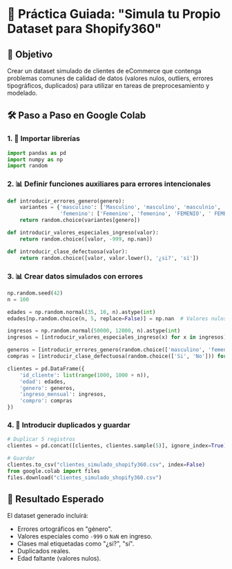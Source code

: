 # **🧪 Práctica Guiada: "Simula tu Propio Dataset para Shopify360"**

## 📅 Objetivo

Crear un dataset simulado de clientes de eCommerce que contenga problemas comunes de calidad de datos (valores nulos, outliers, errores tipográficos, duplicados) para utilizar en tareas de preprocesamiento y modelado.

## 🛠 Paso a Paso en Google Colab

### 1. 🔄 Importar librerías

```python
import pandas as pd
import numpy as np
import random
```

### 2. 📊 Definir funciones auxiliares para errores intencionales

```python
def introducir_errores_genero(genero):
    variantes = {'masculino': ['Masculino', 'masculino', 'masculnio', 'MAScULINO'],
                 'femenino': ['Femenino', 'femenino', 'FEMENIO', ' FEMENINO ']}
    return random.choice(variantes[genero])

def introducir_valores_especiales_ingreso(valor):
    return random.choice([valor, -999, np.nan])

def introducir_clase_defectuosa(valor):
    return random.choice([valor, valor.lower(), '¿si?', 'sí'])
```

### 3. 📊 Crear datos simulados con errores

```python
np.random.seed(42)
n = 100

edades = np.random.normal(35, 10, n).astype(int)
edades[np.random.choice(n, 5, replace=False)] = np.nan  # Valores nulos

ingresos = np.random.normal(50000, 12000, n).astype(int)
ingresos = [introducir_valores_especiales_ingreso(x) for x in ingresos]

generos = [introducir_errores_genero(random.choice(['masculino', 'femenino'])) for _ in range(n)]
compras = [introducir_clase_defectuosa(random.choice(['Si', 'No'])) for _ in range(n)]

clientes = pd.DataFrame({
    'id_cliente': list(range(1000, 1000 + n)),
    'edad': edades,
    'genero': generos,
    'ingreso_mensual': ingresos,
    'compro': compras
})
```

### 4. 🤡 Introducir duplicados y guardar

```python
# Duplicar 5 registros
clientes = pd.concat([clientes, clientes.sample(5)], ignore_index=True)

# Guardar
clientes.to_csv("clientes_simulado_shopify360.csv", index=False)
from google.colab import files
files.download("clientes_simulado_shopify360.csv")
```

## 🔮 Resultado Esperado

El dataset generado incluirá:

- Errores ortográficos en "género".
- Valores especiales como `-999` o `NaN` en ingreso.
- Clases mal etiquetadas como "¿si?", "sí".
- Duplicados reales.
- Edad faltante (valores nulos).